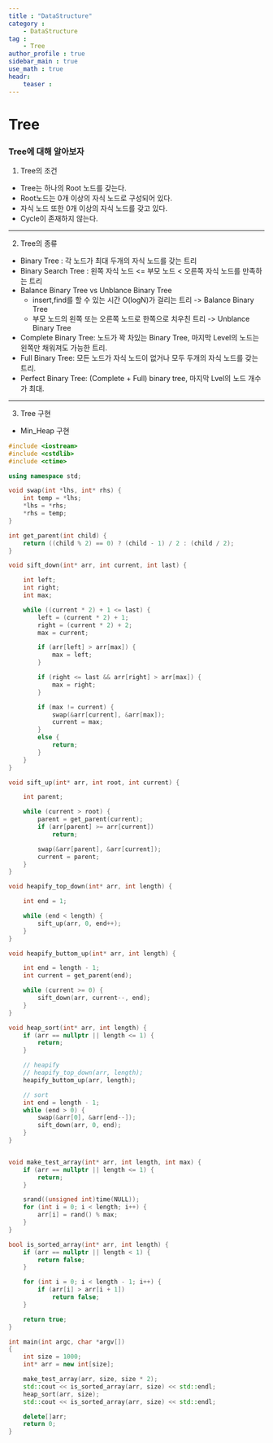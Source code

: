 ```yaml
---
title : "DataStructure"
category :
    - DataStructure
tag :
    - Tree
author_profile : true
sidebar_main : true
use_math : true
headr:
    teaser : 
---
```


# Tree

### Tree에 대해 알아보자

1. Tree의 조건
- Tree는 하나의 Root 노드를 갖는다.
- Root노드는 0개 이상의 자식 노드로 구성되어 있다.
- 자식 노드 또한 0개 이상의 자식 노드를 갖고 있다.
- Cycle이 존재하지 않는다.


---


2. Tree의 종류

- Binary Tree : 각 노드가 최대 두개의 자식 노드를 갖는 트리
- Binary Search Tree : 왼쪽 자식 노드 <= 부모 노드 < 오른쪽 자식 노드를 만족하는 트리
- Balance Binary Tree vs Unblance Binary Tree
    - insert,find를 할 수 있는 시간 O(logN)가 걸리는 트리 -> Balance Binary Tree
    - 부모 노드의 왼쪽 또는 오른쪽 노드로 한쪽으로 치우친 트리 -> Unblance Binary Tree
- Complete Binary Tree: 노드가 꽉 차있는 Binary Tree, 마지막 Level의 노드는 왼쪽만 채워져도 가능한 트리.
- Full Binary Tree: 모든 노드가 자식 노드이 없거나 모두 두개의 자식 노드를 갖는 트리.
- Perfect Binary Tree: (Complete + Full) binary tree, 마지막 Lvel의 노드 개수가 최대.


---


3. Tree 구현

- Min_Heap 구현

```cpp
#include <iostream>
#include <cstdlib>
#include <ctime>

using namespace std;

void swap(int *lhs, int* rhs) {
	int temp = *lhs;
	*lhs = *rhs;
	*rhs = temp;
}

int get_parent(int child) {
	return ((child % 2) == 0) ? (child - 1) / 2 : (child / 2);
}

void sift_down(int* arr, int current, int last) {

	int left;
	int right;
	int max;

	while ((current * 2) + 1 <= last) {
		left = (current * 2) + 1;
		right = (current * 2) + 2;
		max = current;

		if (arr[left] > arr[max]) {
			max = left;
		}

		if (right <= last && arr[right] > arr[max]) {
			max = right;
		}

		if (max != current) {
			swap(&arr[current], &arr[max]);
			current = max;
		}
		else {
			return;
		}
	}
}

void sift_up(int* arr, int root, int current) {

	int parent;

	while (current > root) {
		parent = get_parent(current);
		if (arr[parent] >= arr[current])
			return;

		swap(&arr[parent], &arr[current]);
		current = parent;
	}
}

void heapify_top_down(int* arr, int length) {

	int end = 1;

	while (end < length) {
		sift_up(arr, 0, end++);
	}
}

void heapify_buttom_up(int* arr, int length) {

	int end = length - 1;
	int current = get_parent(end);

	while (current >= 0) {
		sift_down(arr, current--, end);
	}
}

void heap_sort(int* arr, int length) {
	if (arr == nullptr || length <= 1) {
		return;
	}

	// heapify
	// heapify_top_down(arr, length);
	heapify_buttom_up(arr, length);

	// sort
	int end = length - 1;
	while (end > 0) {
		swap(&arr[0], &arr[end--]);
		sift_down(arr, 0, end);
	}
}


void make_test_array(int* arr, int length, int max) {
	if (arr == nullptr || length <= 1) {
		return;
	}

	srand((unsigned int)time(NULL));
	for (int i = 0; i < length; i++) {
		arr[i] = rand() % max;
	}
}

bool is_sorted_array(int* arr, int length) {
	if (arr == nullptr || length < 1) {
		return false;
	}

	for (int i = 0; i < length - 1; i++) {
		if (arr[i] > arr[i + 1])
			return false;
	}

	return true;
}

int main(int argc, char *argv[])
{
	int size = 1000;
	int* arr = new int[size];

	make_test_array(arr, size, size * 2);
	std::cout << is_sorted_array(arr, size) << std::endl;
	heap_sort(arr, size);
	std::cout << is_sorted_array(arr, size) << std::endl;

	delete[]arr;
	return 0;
}

```


